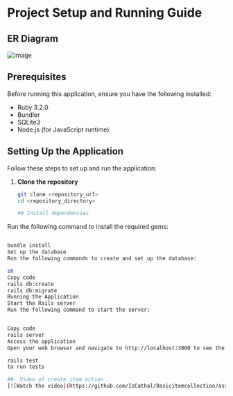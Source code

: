 # Project Setup and Running Guide
##  ER Diagram 
![image](https://github.com/IsCathal/Basicitemcollection/assets/52865729/660177db-0257-448e-aa5c-c3ceb7a6d40e)

## Prerequisites

Before running this application, ensure you have the following installed:

- Ruby 3.2.0
- Bundler
- SQLite3
- Node.js (for JavaScript runtime)

## Setting Up the Application

Follow these steps to set up and run the application:

1. **Clone the repository**

   ```sh
   git clone <repository_url>
   cd <repository_directory>

   ## Install dependencies

Run the following command to install the required gems:

```sh

bundle install
Set up the database
Run the following commands to create and set up the database:

sh
Copy code
rails db:create
rails db:migrate
Running the Application
Start the Rails server
Run the following command to start the server:


Copy code
rails server
Access the application
Open your web browser and navigate to http://localhost:3000 to see the application running.

rails test
to run tests

##  Video of create item action
[![Watch the video](https://github.com/IsCathal/Basicitemcollection/assets/52865729/2dee4e1c-f94b-4fc8-9a54-0c38f05108b9)](https://drive.google.com/file/d/1w1dQugWre1Lb6tU_2GmFum5ABrdhidlQ/view?usp=sharing)